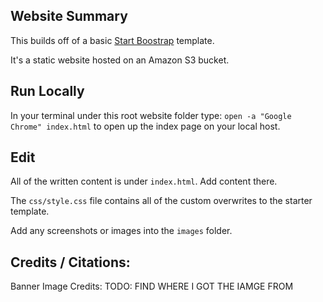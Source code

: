 ## Website Summary
This builds off of a basic [Start Boostrap](https://startbootstrap.com/template-overviews/scrolling-nav/) template.

It's a static website hosted on an Amazon S3 bucket.

## Run Locally
In your terminal under this root website folder type: `open -a "Google Chrome" index.html` to open up the index page on your local host.

## Edit
All of the written content is under `index.html`. Add content there.

The `css/style.css` file contains all of the custom overwrites to the starter template.

Add any screenshots or images into the `images` folder.

## Credits / Citations:
Banner Image Credits: TODO: FIND WHERE I GOT THE IAMGE FROM
